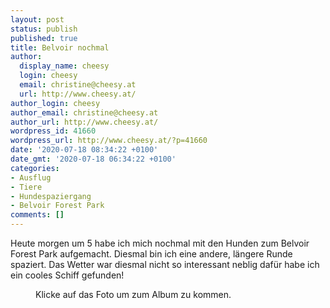 ```yaml
---
layout: post
status: publish
published: true
title: Belvoir nochmal
author:
  display_name: cheesy
  login: cheesy
  email: christine@cheesy.at
  url: http://www.cheesy.at/
author_login: cheesy
author_email: christine@cheesy.at
author_url: http://www.cheesy.at/
wordpress_id: 41660
wordpress_url: http://www.cheesy.at/?p=41660
date: '2020-07-18 08:34:22 +0100'
date_gmt: '2020-07-18 06:34:22 +0100'
categories:
- Ausflug
- Tiere
- Hundespaziergang
- Belvoir Forest Park
comments: []
---
```

<!-- wp:paragraph -->
Heute morgen um 5 habe ich mich nochmal mit den Hunden zum Belvoir Forest Park aufgemacht. Diesmal bin ich eine andere, längere Runde spaziert. Das Wetter war diesmal nicht so interessant neblig dafür habe ich ein cooles Schiff gefunden!
<!-- /wp:paragraph -->
<!-- wp:image {"id":41654,"linkDestination":"custom"} -->
<figure class="wp-block-image"><a href="http://www.cheesy.at/fotos/ausfluege/2020-2/belvoir-forest-park-nochmal/"><img src="http://www.cheesy.at/wp-content/uploads/Belvoir-013.jpg" alt="" class="wp-image-41654"></a><br>
<figcaption>Klicke auf das Foto um zum Album zu kommen.</figcaption>
</figure>
<!-- /wp:image -->
